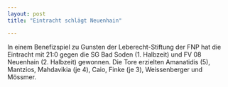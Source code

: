 ```yaml
---
layout: post
title: "Eintracht schlägt Neuenhain"

---
```


In einem Benefizspiel zu Gunsten der Leberecht-Stiftung der FNP hat die Eintracht mit 21:0 gegen die SG Bad Soden (1. Halbzeit) und FV 08 Neuenhain (2. Halbzeit) gewonnen. Die Tore erzielten Amanatidis (5), Mantzios, Mahdavikia (je 4), Caio, Finke (je 3), Weissenberger und Mössmer.


